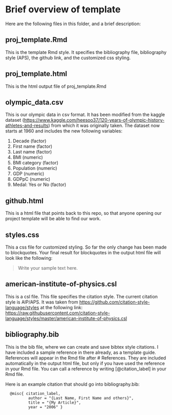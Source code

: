 # Brief overview of template

Here are the following files in this folder, and a brief description:

proj_template.Rmd
-----------------

This is the template Rmd style.
It specifies the bibliography file, bibliography style (APS), the github link, and the customized css styling.

proj_template.html
------------------

This is the html output file of proj_template.Rmd

olympic_data.csv
----------------

This is our olympic data in csv format. It has been modified from the kaggle dataset (https://www.kaggle.com/heesoo37/120-years-of-olympic-history-athletes-and-results) from which it was originally taken. The dataset now starts at 1960 and includes the new following variables:

1. Decade (factor)
2. First name (factor)
3. Last name (factor)
4. BMI (numeric)
5. BMI category (factor)
6. Population (numeric)
7. GDP (numeric)
8. GDPpC (numeric)
9. Medal: Yes or No (factor)

github.html
-----------

This is a html file that points back to this repo, so that anyone opening our project template will be able to find our work.

styles.css
----------

This a css file for customized styling.
So far the only change has been made to blockquotes. Your final result for blockquotes in the output html file will look like the following:

<div class="quote-container">

> Write your sample text here.

</div>

american-institute-of-physics.csl
---------------------------------

This is a csl file. This file specifies the citation style. The current citation style is AIP/APS. It was taken from https://github.com/citation-style-language/styles at the following link: https://raw.githubusercontent.com/citation-style-language/styles/master/american-institute-of-physics.csl

bibliography.bib
----------------

This is the bib file, where we can create and save bibtex style citations. I have included a sample reference in there already, as a template guide. References will appear in the Rmd file after # References. They are included automatically in the output html file, but only if you have used the reference in your Rmd file. You can call a reference by writing [@citation_label] in your Rmd file.

Here is an example citation that should go into bibliography.bib:

      @misc{ citation_label,
              author = "{Last Name, First Name and others}",
              title = "{My Article}",
              year = "2006" }
